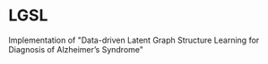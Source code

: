 # LGSL
Implementation of "Data-driven Latent Graph Structure Learning for Diagnosis of Alzheimer’s Syndrome"

